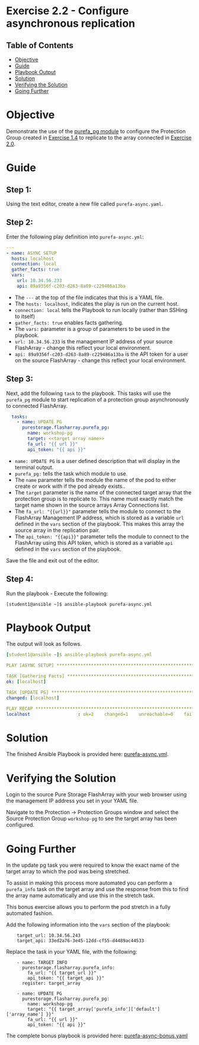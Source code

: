# Exercise 2.2 - Configure asynchronous replication

## Table of Contents

- [Objective](#objective)
- [Guide](#guide)
- [Playbook Output](#playbook-outbook)
- [Solution](#solution)
- [Verifying the Solution](#verifying-the-solution)
- [Going Further](#going-further)

# Objective

Demonstrate the use of the [purefa_pg module](https://docs.ansible.com/ansible/latest/collections/purestorage/flasharray/purefa_pg_module.html) to configure the Protection Group created in [Exercise 1.4](https://github.com/PureStorage-OpenConnect/ansible-flasharray-workshop/blob/master/1.4-pgroup) to replicate to the array connected in [Exercise 2.0](https://github.com/PureStorage-OpenConnect/ansible-flasharray-workshop/blob/master/2.0-connect-arrays).

# Guide

## Step 1:

Using the text editor, create a new file called `purefa-async.yaml`.

## Step 2:

Enter the following play definition into `purefa-async.yml`:

``` yaml
---
- name: ASYNC SETUP
  hosts: localhost
  connection: local
  gather_facts: true
  vars:
    url: 10.34.56.233
    api: 89a9356f-c203-d263-8a89-c229486a13ba
```

- The `---` at the top of the file indicates that this is a YAML file.
- The `hosts: localhost`, indicates the play is run on the current host.
- `connection: local` tells the Playbook to run locally (rather than SSHing to itself)
- `gather_facts: true` enables facts gathering.  
- The `vars:` parameter is a group of parameters to be used in the playbook.
- `url: 10.34.56.233` is the management IP address of your source FlashArray - change this reflect your local environment.
- `api: 89a9356f-c203-d263-8a89-c229486a13ba` is the API token for a user on the source FlashArray - change this reflect your local environment.

## Step 3:

Next, add the following `task` to the playbook. This tasks will use the `purefa_pg` module to start replication of a protection group asynchronously to connected FlashArray.

``` yaml
  tasks:
    - name: UPDATE PG
      purestorage.flasharray.purefa_pg:
        name: workshop-pg
        target: <<target array name>>
        fa_url: "{{ url }}"
        api_token: "{{ api }}"
```

- `name: UPDATE PG` is a user defined description that will display in the terminal output.
- `purefa_pg:` tells the task which module to use.
- The `name` parameter tells the module the name of the pod to either create or work with if the pod already exists..
- The `target` parameter is the name of the connected target array that the protection group is to replicate to. This name must exactly match the target name shown in the source arrays Array Connections list.
- The `fa_url: "{{url}}"` parameter tells the module to connect to the FlashArray Management IP address, which is stored as a variable `url` defined in the `vars` section of the playbook. This makes this array the source array in the replication pair.
- The `api_token: "{{api}}"` parameter tells the module to connect to the FlashArray using this API token, which is stored as a variable `api` defined in the `vars` section of the playbook.

Save the file and exit out of the editor.

## Step 4:

Run the playbook - Execute the following:

```
[student1@ansible ~]$ ansible-playbook purefa-async.yml
```

# Playbook Output

The output will look as follows.

```yaml
[student1@ansible ~]$ ansible-playbook purefa-async.yml

PLAY [ASYNC SETUP] ******************************************************************************************************

TASK [Gathering Facts] **************************************************************************************************
ok: [localhost]

TASK [UPDATE PG] ********************************************************************************************************
changed: [localhost]

PLAY RECAP **************************************************************************************************************
localhost                  : ok=2    changed=1    unreachable=0    failed=0    skipped=0    rescued=0    ignored=0
```

# Solution

The finished Ansible Playbook is provided here: [purefa-async.yml](https://github.com/PureStorage-OpenConnect/ansible-workshop/blob/main/2.3-async-rep/purefa-async.yaml).

# Verifying the Solution

Login to the source Pure Storage FlashArray with your web browser using the management IP address you set in your YAML file.

Navigate to the Protection -> Protection Groups window and select the Source Protection Group `workshop-pg` to see the target array has been configured.

# Going Further

In the update pg task you were required to know the exact name of the target array to which the pod was being stretched.

To assist in making this process more automated you can perform a `purefa_info` task on the target array and use the response from this to find the array name automatically and use this in the stretch task.

This bonus exercise allows you to perform the pod stretch in a fully automated fashion.

Add the following information into the `vars` section of the playbook:

```
    target_url: 10.34.56.243
    target_api: 33ed2a76-3e45-12dd-cf55-d4489ac44533
```

Replace the task in your YAML file, with the following:

```
    - name: TARGET INFO
      purestorage.flasharray.purefa_info:
        fa_url: "{{ target_url }}"
        api_token: "{{ target_api }}"
      register: target_array

    - name: UPDATE PG
      purestorage.flasharray.purefa_pg:
        name: workshop-pg
        target: "{{ target_array['purefa_info']['default']['array_name'] }}"
        fa_url: "{{ url }}"
        api_token: "{{ api }}"
```

The complete bonus playbook is provided here: [purefa-async-bonus.yaml](https://github.com/PureStorage-OpenConnect/ansible-workshop/blob/main/2.3-aync-rep/purefa-async-bonus.yaml)
